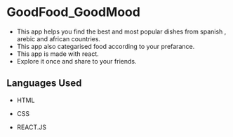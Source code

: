 # GoodFood_GoodMood
- This app helps you find the best and most popular dishes from spanish , arebic and african countries.
- This app also categarised food according to your prefarance.
- This app is made with react.
- Explore it once and share to your friends.

## Languages Used
- HTML

- CSS

- REACT.JS

